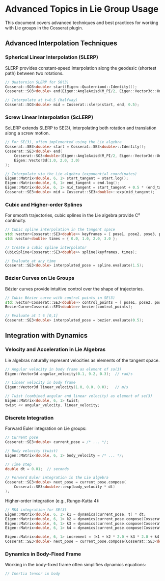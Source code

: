 # Advanced Topics in Lie Group Usage

This document covers advanced techniques and best practices for working with Lie groups in the Cosserat plugin.

## Advanced Interpolation Techniques

### Spherical Linear Interpolation (SLERP)

SLERP provides constant-speed interpolation along the geodesic (shortest path) between two rotations.

```cpp
// Quaternion SLERP for SO(3)
Cosserat::SO3<double> start(Eigen::Quaterniond::Identity());
Cosserat::SO3<double> end(Eigen::AngleAxisd(M_PI/2, Eigen::Vector3d::UnitZ()));

// Interpolate at t=0.5 (halfway)
Cosserat::SO3<double> mid = Cosserat::slerp(start, end, 0.5);
```

### Screw Linear Interpolation (ScLERP)

ScLERP extends SLERP to SE(3), interpolating both rotation and translation along a screw motion.

```cpp
// For SE(3), often implemented using the Lie algebra
Cosserat::SE3<double> start = Cosserat::SE3<double>::Identity();
Cosserat::SE3<double> end(
    Cosserat::SO3<double>(Eigen::AngleAxisd(M_PI/2, Eigen::Vector3d::UnitZ())),
    Eigen::Vector3d(1.0, 2.0, 3.0)
);

// Interpolate via the Lie algebra (exponential coordinates)
Eigen::Matrix<double, 6, 1> start_tangent = start.log();
Eigen::Matrix<double, 6, 1> end_tangent = end.log();
Eigen::Matrix<double, 6, 1> mid_tangent = start_tangent + 0.5 * (end_tangent - start_tangent);
Cosserat::SE3<double> mid = Cosserat::SE3<double>::exp(mid_tangent);
```

### Cubic and Higher-order Splines

For smooth trajectories, cubic splines in the Lie algebra provide C² continuity.

```cpp
// Cubic spline interpolation in the tangent space
std::vector<Cosserat::SE3<double>> keyframes = { pose1, pose2, pose3, pose4 };
std::vector<double> times = { 0.0, 1.0, 2.0, 3.0 };

// Create a cubic spline interpolator
CubicSpline<Cosserat::SE3<double>> spline(keyframes, times);

// Evaluate at any time
Cosserat::SE3<double> interpolated_pose = spline.evaluate(1.5);
```

### Bézier Curves on Lie Groups

Bézier curves provide intuitive control over the shape of trajectories.

```cpp
// Cubic Bézier curve with control points in SE(3)
std::vector<Cosserat::SE3<double>> control_points = { pose1, pose2, pose3, pose4 };
BezierCurve<Cosserat::SE3<double>> bezier(control_points);

// Evaluate at t ∈ [0,1]
Cosserat::SE3<double> interpolated_pose = bezier.evaluate(0.5);
```

## Integration with Dynamics

### Velocity and Acceleration in Lie Algebras

Lie algebras naturally represent velocities as elements of the tangent space.

```cpp
// Angular velocity in body frame as element of so(3)
Eigen::Vector3d angular_velocity(0.1, 0.2, 0.3);  // rad/s

// Linear velocity in body frame
Eigen::Vector3d linear_velocity(1.0, 0.0, 0.0);   // m/s

// Twist (combined angular and linear velocity) as element of se(3)
Eigen::Matrix<double, 6, 1> twist;
twist << angular_velocity, linear_velocity;
```

### Discrete Integration

Forward Euler integration on Lie groups:

```cpp
// Current pose
Cosserat::SE3<double> current_pose = /* ... */;

// Body velocity (twist)
Eigen::Matrix<double, 6, 1> body_velocity = /* ... */;

// Time step
double dt = 0.01;  // seconds

// Forward Euler integration in the Lie algebra
Cosserat::SE3<double> next_pose = current_pose.compose(
    Cosserat::SE3<double>::exp(body_velocity * dt)
);
```

Higher-order integration (e.g., Runge-Kutta 4):

```cpp
// RK4 integration for SE(3)
Eigen::Matrix<double, 6, 1> k1 = dynamics(current_pose, t) * dt;
Eigen::Matrix<double, 6, 1> k2 = dynamics(current_pose.compose(Cosserat::SE3<double>::exp(k1 * 0.5)), t + dt * 0.5) * dt;
Eigen::Matrix<double, 6, 1> k3 = dynamics(current_pose.compose(Cosserat::SE3<double>::exp(k2 * 0.5)), t + dt * 0.5) * dt;
Eigen::Matrix<double, 6, 1> k4 = dynamics(current_pose.compose(Cosserat::SE3<double>::exp(k3)), t + dt) * dt;

Eigen::Matrix<double, 6, 1> increment = (k1 + k2 * 2.0 + k3 * 2.0 + k4) / 6.0;
Cosserat::SE3<double> next_pose = current_pose.compose(Cosserat::SE3<double>::exp(increment));
```

### Dynamics in Body-Fixed Frame

Working in the body-fixed frame often simplifies dynamics equations:

```cpp
// Inertia tensor in body

